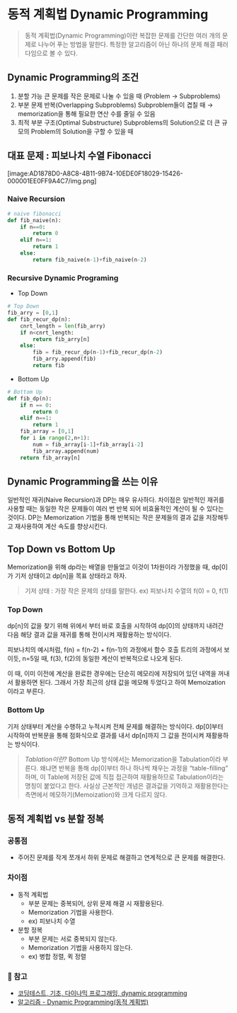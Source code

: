 # 동적 계획법 Dynamic Programming
> 동적 계획법(Dynamic Programming)이란 복잡한 문제를 간단한 여러 개의 문제로 나누어 푸는 방법을 말한다. 특정한 알고리즘이 아닌 하나의 문제 해결 패러다임으로 볼 수 있다.


## Dynamic Programming의 조건
1. 분할 가능
큰 문제를 작은 문제로 나눌 수 있을 때 (Problem → Subproblems)
2. 부분 문제 반복(Overlapping Subproblems)
Subproblem들이 겹칠 때 → memorization을 통해 필요한 연산 수를 줄일 수 있음
3. 최적 부분 구조(Optimal Substructure)
Subproblems의 Solution으로 더 큰 규모의 Problem의 Solution을 구할 수 있을 때


## 대표 문제 : 피보나치 수열 Fibonacci
[image:AD1878D0-A8C8-4B11-9B74-10EDE0F18029-15426-000001EE0FF9A4C7/img.png]

### Naive Recursion
```python
# naive fibonacci
def fib_naive(n):
    if n==0:
        return 0
    elif n==1:
        return 1
    else:
        return fib_naive(n-1)+fib_naive(n-2)
```

### Recursive Dynamic Programing
* Top Down
```python
# Top Down
fib_arry = [0,1]
def fib_recur_dp(n):    
    cnrt_length = len(fib_arry)
    if n<cnrt_length:
        return fib_arry[n] 
    else:
        fib = fib_recur_dp(n-1)+fib_recur_dp(n-2)
        fib_arry.append(fib)
        return fib
```
* Bottom Up
```python
# Bottom Up
def fib_dp(n):
    if n == 0:
        return 0
    elif n==1:
        return 1
    fib_array = [0,1]  
    for i in range(2,n+1):        
        num = fib_array[i-1]+fib_array[i-2]
        fib_array.append(num)
    return fib_array[n]
```


## Dynamic Programming을 쓰는 이유
일반적인 재귀(Naive Recursion)과 DP는 매우 유사하다. 차이점은 일반적인 재귀를 사용할 때는 동일한 작은 문제들이 여러 번 반복 되어 비효율적인 계산이 될 수 있다는 것이다. DP는 Memorization 기법을 통해 반복되는 작은 문제들의 결과 값을 저장해두고 재사용하여 계산 속도를 향상시킨다.


## Top Down vs Bottom Up
Memorization을 위해 dp라는 배열을 만들었고 이것이 1차원이라 가정했을 때, dp[0]가 기저 상태이고 dp[n]을 목표 상태라고 하자.

> 기저 상태 : 가장 작은 문제의 상태를 말한다.
> ex) 피보나치 수열의 f(0) = 0, f(1)

### Top Down
dp[n]의 값을 찾기 위해 위에서 부터 바로 호출을 시작하여 dp[0]의 상태까지 내려간 다음 해당 결과 값을 재귀를 통해 전이시켜 재활용하는 방식이다.

피보나치의 예시처럼, f(n) = f(n-2) + f(n-1)의 과정에서 함수 호출 트리의 과정에서 보이듯, n=5일 때, f(3), f(2)의 동일한 계산이 반복적으로 나오게 된다.

이 때, 이미 이전에 계산을 완료한 경우에는 단순히 메모리에 저장되어 있던 내역을 꺼내서 활용하면 된다. 그래서 가장 최근의 상태 값을 메모해 두었다고 하여 Memoization 이라고 부른다.

### Bottom Up
기저 상태부터 계산을 수행하고 누적시켜 전체 문제를 해결하는 방식이다. dp[0]부터 시작하여 반복문을 통해 점화식으로 결과를 내서 dp[n]까지 그 값을 전이시켜 재활용하는 방식이다.

> *Tablation이란?*
> Bottom Up 방식에서는 Memorization을 Tabulation이라 부른다.
> 왜냐면 반복을 통해 dp[0]부터 하나 하나씩 채우는 과정을 “table-filling” 하며, 이 Table에 저장된 값에 직접 접근하여 재활용하므로 Tabulation이라는 명칭이 붙었다고 한다. 사실상 근본적인 개념은 결과값을 기억하고 재활용한다는 측면에서 메모하기(Memoization)와 크게 다르지 않다.


## 동적 계획법 vs 분할 정복
### 공통점
* 주어진 문제를 작게 쪼개서 하위 문제로 해결하고 연계적으로 큰 문제를 해결한다.

### 차이점
* 동적 계획법
	* 부분 문제는 중복되어, 상위 문제 해결 시 재활용된다.
	* Memorization 기법을 사용한다.
	* ex) 피보나치 수열
* 분할 정복
	* 부분 문제는 서로 중복되지 않는다.
	* Memorization 기법을 사용하지 않는다.
	* ex) 병합 정렬, 퀵 정렬

### 📗 참고
* [코딩테스트, 기초, 다이나믹 프로그래밍, dynamic programming](https://youtu.be/eJC2oetXaNk)
* [알고리즘 - Dynamic Programming(동적 계획법)](https://hongjw1938.tistory.com/47)